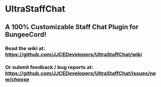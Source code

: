 # UltraStaffChat
## A 100% Customizable Staff Chat Plugin for BungeeCord! 
### Read the wiki at: https://github.com/JJCEDevelopers/UltraStaffChat/wiki
### Or submit feedback / bug reports at: https://github.com/JJCEDevelopers/UltraStaffChat/issues/new/choose
